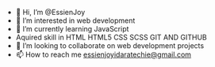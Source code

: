 - 👋 Hi, I’m @EssienJoy
- 👀 I’m interested in web development
- 🌱 I’m currently learning JavaScript
- Aquired skill in HTML HTML5 CSS SCSS GIT AND GITHUB
- 💞️ I’m looking to collaborate on web development projects
- 📫 How to reach me essienjoyidaratechie@gmail.com

<!---
EssienJoy/EssienJoy is a ✨ special ✨ repository because its `README.md` (this file) appears on your GitHub profile.
You can click the Preview link to take a look at your changes.
--->
